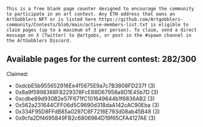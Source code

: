 `This is a free blank page counter designed to encourage the community to participate in an art contest. Any ETH address that owns an ArtGobblers NFT or is listed here https://github.com/Artgobblers-community/Contests/blob/main/active-members-list.txt is eligible to claim pages (up to a maximum of 3 per person). To claim, send a direct message on X (Twitter) to @artgobs, or post in the #spawn channel in the ArtGobblers Discord.`

## Available pages for the current contest: 282/300

Claimed:

* 0xdcbE5b955652916Ee4f5675E9a7c7B3808FD237f (3)
* 0x8a9f5998368F8229378FcE88D67958a8D1E45b7D (3)
* 0xcdbe89d930B2e57F671fC101649644b1f6836AB2 (3)
* 0x562a231644CFF06d5C9690d318daA142cAC90Eba (3)
* 0x334F95D8FFdB85a0297C6F7216E793d08ab45B48 (3)
* 0x9cfa2Df4695849FB2c6806984D19f65CFA4127AE (3)
